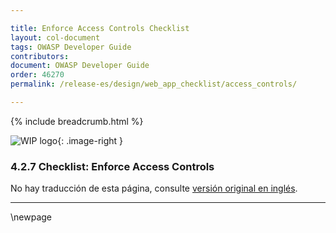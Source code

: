 ```yaml
---

title: Enforce Access Controls Checklist
layout: col-document
tags: OWASP Developer Guide
contributors:
document: OWASP Developer Guide
order: 46270
permalink: /release-es/design/web_app_checklist/access_controls/

---
```


{% include breadcrumb.html %}

<style type="text/css">
.image-right {
  height: 180px;
  display: block;
  margin-left: auto;
  margin-right: auto;
  float: right;
}
</style>

![WIP logo](../../../assets/images/dg_wip.png "Work in progress"){: .image-right }

### 4.2.7 Checklist: Enforce Access Controls

No hay traducción de esta página, consulte [versión original en inglés][release060207].

----

[release060207]: https://github.com/OWASP/www-project-developer-guide/blob/main/release/06-design/02-web-app-checklist/07-access-controls.md

\newpage
